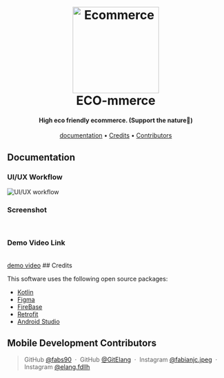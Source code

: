 
<h1 align="center">
  <br>
  <a href="https://github.com/fabs90/ECO-mmerce"><img src="https://i.ibb.co.com/3YDsvx2/logo-eco-tp.png" alt="Ecommerce" width="200"></a>
  <br>
  ECO-mmerce
  <br>
</h1>

<h4 align="center">High eco friendly ecommerce. (Support the nature🍃)</h4>

<p align="center">
  <a href="#documentation">documentation</a> •
  <a href="#credits">Credits</a> •
  <a href="#mobile-development-contributors">Contributors</a>
</p>

[//]: # (![screenshot]&#40;https://raw.githubusercontent.com/amitmerchant1990/electron-markdownify/master/app/img/markdownify.gif&#41;)

## Documentation
<h3>UI/UX Workflow</h3>
<img src="https://i.ibb.co.com/PtLYf39/ECO-mmerce-Flow-Screen-drawio-1.png" alt="UI/UX workflow">
<br>
<h3>Screenshot</h3>
<br>
<h3>Demo Video Link</h3>
<br>
<a href="#">demo video</a>
## Credits

This software uses the following open source packages:


- [Kotlin](https://kotlinlang.org/)
- [Figma](https://www.figma.com/)
- [FireBase](https://firebase.google.com/)
- [Retrofit](https://square.github.io/retrofit/)
- [Android Studio](https://developer.android.com/studio)


## Mobile Development Contributors

> GitHub [@fabs90](https://github.com/fabs90) &nbsp;&middot;&nbsp; GitHub [@GitElang](https://github.com/GitElang) &nbsp;&middot;&nbsp;
> Instagram [@fabianjc.jpeg](https://www.instagram.com/fabianjc.jpeg/) &nbsp;&middot;&nbsp; Instagram [@elang.fdllh](https://www.instagram.com/elang,fdllh/) 


